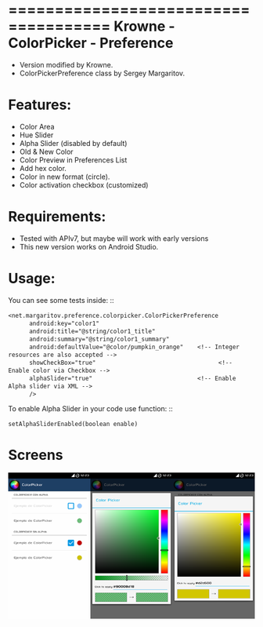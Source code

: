 =====================================
  Krowne - ColorPicker - Preference 
=====================================

* Version modified by Krowne.
* ColorPickerPreference class by Sergey Margaritov.

Features:
=========

* Color Area
* Hue Slider
* Alpha Slider (disabled by default)
* Old & New Color
* Color Preview in Preferences List
* Add hex color.
* Color in new format (circle).
* Color activation checkbox (customized)

Requirements:
=============

* Tested with APIv7, but maybe will work with early versions
* This new version works on Android Studio.


Usage:
======

You can see some tests inside:
  ::

    <net.margaritov.preference.colorpicker.ColorPickerPreference
          android:key="color1"
          android:title="@string/color1_title"
          android:summary="@string/color1_summary"
          android:defaultValue="@color/pumpkin_orange"    <!-- Integer resources are also accepted -->
          showCheckBox="true"		                      		<!-- Enable color via Checkbox -->
          alphaSlider="true"                              <!-- Enable Alpha slider via XML -->
          />

To enable Alpha Slider in your code use function:
  ::

    setAlphaSliderEnabled(boolean enable)

Screens
=======
![Alt text](https://github.com/Krowne/Krowne-ColorPicker-Preferences/blob/master/captures/colorpicker.png?raw=true "Captures")
